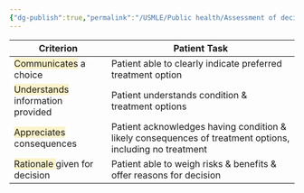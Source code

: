 ```yaml
---
{"dg-publish":true,"permalink":"/USMLE/Public health/Assessment of decision-making capacity/"}
---
```


| **Criterion**                                                                                                                          | **Patient Task**                                                                                         |
| -------------------------------------------------------------------------------------------------------------------------------------- | -------------------------------------------------------------------------------------------------------- |
| <span style="background:rgba(240, 200, 0, 0.2)">Communicates</span> a choice                                                           | Patient able to clearly indicate preferred treatment option                                              |
| <span style="background:rgba(240, 200, 0, 0.2)">Understands </span>information provided                                                | Patient understands condition & treatment options                                                        |
| <span style="background:rgba(240, 200, 0, 0.2)"></span><span style="background:rgba(240, 200, 0, 0.2)">Appreciates</span> consequences | Patient acknowledges having condition & likely consequences of treatment options, including no treatment |
| <span style="background:rgba(240, 200, 0, 0.2)">Rationale </span>given for decision                                                    | Patient able to weigh risks & benefits & offer reasons for decision                                      |

